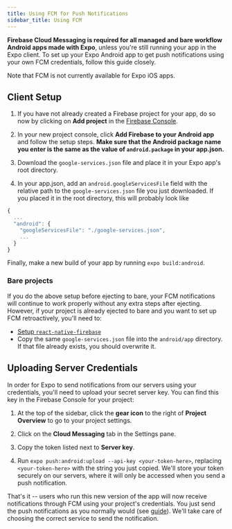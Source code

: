 ```yaml
---
title: Using FCM for Push Notifications
sidebar_title: Using FCM
---
```


**Firebase Cloud Messaging is required for all managed and bare workflow Android apps made with Expo**, unless you're still running your app in the Expo client. To set up your Expo Android app to get push notifications using your own FCM credentials, follow this guide closely.

Note that FCM is not currently available for Expo iOS apps.

## Client Setup

1. If you have not already created a Firebase project for your app, do so now by clicking on **Add project** in the [Firebase Console](https://console.firebase.google.com/).

2. In your new project console, click **Add Firebase to your Android app** and follow the setup steps. **Make sure that the Android package name you enter is the same as the value of `android.package` in your app.json.**

3. Download the `google-services.json` file and place it in your Expo app's root directory.

4. In your app.json, add an `android.googleServicesFile` field with the relative path to the `google-services.json` file you just downloaded. If you placed it in the root directory, this will probably look like

```javascript
{
  ...
  "android": {
    "googleServicesFile": "./google-services.json",
    ...
  }
}
```

Finally, make a new build of your app by running `expo build:android`.

### Bare projects

If you do the above setup before ejecting to bare, your FCM notifications will continue to work properly without any extra steps after ejecting. However, if your project is already ejected to bare and you want to set up FCM retroactively, you'll need to:

- [Setup `react-native-firebase`](https://docs.expo.io/guides/setup-native-firebase/#android-1)
- Copy the same `google-services.json` file into the `android/app` directory. If that file already exists, you should overwrite it.

## Uploading Server Credentials

In order for Expo to send notifications from our servers using your credentials, you'll need to upload your secret server key. You can find this key in the Firebase Console for your project:

1. At the top of the sidebar, click the **gear icon** to the right of **Project Overview** to go to your project settings.

2. Click on the **Cloud Messaging** tab in the Settings pane.

3. Copy the token listed next to **Server key**.

4. Run `expo push:android:upload --api-key <your-token-here>`, replacing `<your-token-here>` with the string you just copied. We'll store your token securely on our servers, where it will only be accessed when you send a push notification.

That's it -- users who run this new version of the app will now receive notifications through FCM using your project's credentials. You just send the push notifications as you normally would (see [guide](../sending-notifications/)). We'll take care of choosing the correct service to send the notification.
